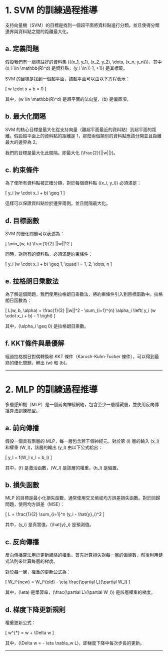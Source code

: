 # 1. SVM 的訓練過程推導

支持向量機（SVM）的目標是找到一個超平面將資料點進行分類，並且使得分類邊界與資料點之間的距離最大化。

## a. 定義問題

假設我們有一組標註好的資料集 \(\{(x_1, y_1), (x_2, y_2), \dots, (x_n, y_n)\}\)，其中 \(x_i \in \mathbb{R}^d\) 是資料點，\(y_i \in \{-1, +1\}\) 是其標籤。

SVM 的目標是找到一個超平面，該超平面可以由以下方程表示：

\[
w \cdot x + b = 0
\]

其中，\(w \in \mathbb{R}^d\) 是超平面的法向量，\(b\) 是偏置項。

## b. 最大化間隔

SVM 的核心目標是最大化從支持向量（離超平面最近的資料點）到超平面的距離。假設超平面上的資料點的距離是 1，那麼兩個類別的資料點應該分開並且距離最大的邊界為 2。

我們的目標是最大化此間隔，即最大化 \(\frac{2}{||w||}\)。

## c. 約束條件

為了使所有資料點被正確分類，對於每個資料點 \((x_i, y_i)\) 必須滿足：

\[
y_i (w \cdot x_i + b) \geq 1
\]

這樣可以保證資料點位於邊界兩側，並且間隔最大化。

## d. 目標函數

SVM 的優化問題可以表述為：

\[
\min_{w, b} \frac{1}{2} ||w||^2
\]

同時，對所有的資料點，必須滿足約束條件：

\[
y_i (w \cdot x_i + b) \geq 1, \quad i = 1, 2, \dots, n
\]

## e. 拉格朗日乘數法

為了解這個問題，我們使用拉格朗日乘數法，將約束條件引入到目標函數中。拉格朗日函數為：

\[
L(w, b, \alpha) = \frac{1}{2} ||w||^2 - \sum_{i=1}^{n} \alpha_i \left( y_i (w \cdot x_i + b) - 1 \right)
\]

其中，\(\alpha_i \geq 0\) 是拉格朗日乘數。

## f. KKT條件與最優解

經過拉格朗日對偶轉換和 KKT 條件（Karush-Kuhn-Tucker 條件），可以得到最終的優化問題，解出 \(w\) 和 \(b\)。

---

# 2. MLP 的訓練過程推導

多層感知機（MLP）是一個前向神經網絡，包含至少一層隱藏層，並使用反向傳播算法訓練模型。

## a. 前向傳播

假設一個具有兩層的 MLP，每一層包含若干個神經元。對於第 \(l\) 層的輸入 \(x_l\) 和權重 \(W_l\)，該層的輸出 \(y_l\) 由以下公式給出：

\[
y_l = f(W_l x_l + b_l)
\]

其中，\(f\) 是激活函數，\(W_l\) 是該層的權重，\(b_l\) 是偏置。

## b. 損失函數

MLP 的目標是最小化損失函數，通常使用交叉熵或均方誤差損失函數。對於回歸問題，使用均方誤差（MSE）：

\[
L = \frac{1}{2} \sum_{i=1}^n (y_i - \hat{y}_i)^2
\]

其中，\(y_i\) 是真實值，\(\hat{y}_i\) 是預測值。

## c. 反向傳播

反向傳播算法用於更新網絡的權重。首先計算損失對每一層的偏導數，然後利用鏈式法則來計算每層的梯度。

對於每一層，權重的更新公式為：

\[
W_l^{new} = W_l^{old} - \eta \frac{\partial L}{\partial W_l}
\]

其中，\(\eta\) 是學習率，\(\frac{\partial L}{\partial W_l}\) 是該層權重的梯度。

## d. 梯度下降更新規則

權重更新公式：

\[
w^{*} = w + \Delta w
\]

其中，\(\Delta w = - \eta \nabla_w L\)，即梯度下降中每次步長的更新。

---
